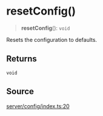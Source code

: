# resetConfig()

> **resetConfig**(): `void`

Resets the configuration to defaults.

## Returns

`void`

## Source

[server/config/index.ts:20](https://github.com/Elringus/Imgit/blob/cf06d86/src/server/config/index.ts#L20)
